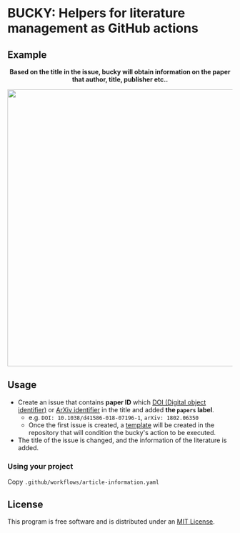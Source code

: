 BUCKY: Helpers for literature management as GitHub actions
======

## Example

<p align="center"><b>Based on the title in the issue, bucky will obtain information on the paper that author, title, publisher etc..</b></p>

<p align="center"><img width="620" src="inst/demo.gif?raw=true"></p>

## Usage

- Create an issue that contains **paper ID** which [DOI (Digital object identifier)](https://www.doi.org/) or [ArXiv identifier](https://arxiv.org/help/arxiv_identifier) in the title and added **the `papers` label**.
    - e.g. `DOI: 10.1038/d41586-018-07196-1`, `arXiv: 1802.06350`
    - Once the first issue is created, a [template](https://github.blog/2016-02-17-issue-and-pull-request-templates/) will be created in the repository that will condition the bucky's action to be executed.
- The title of the issue is changed, and the information of the literature is added.

### Using your project

Copy `.github/workflows/article-information.yaml`

## License

This program is free software and is distributed under an [MIT License](LICENSE.md).
